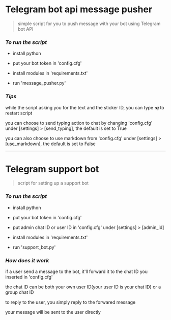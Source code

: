 ﻿# Telegram bot api message pusher

> simple script for you to push message with your bot using Telegram bot API


### ***To run the script***

- install python

- put your bot token in 'config.cfg'

- install modules in 'requirements.txt'

- run 'message_pusher.py'

### ***Tips***

while the script asking you for the text and the sticker ID, you can type ***:q*** to restart script

you can choose to send typing action to chat by changing 'config.cfg' under [settings] > [send_typing], the default is set to True

you can also choose to use markdown from 'config.cfg' under [settings] > [use_markdown], the default is set to False

------------


# Telegram support bot

> script for setting up a support bot


### ***To run the script***

- install python

- put your bot token in 'config.cfg'

- put admin chat ID or user ID in 'config.cfg' under [settings] > [admin_id]

- install modules in 'requirements.txt'

- run 'support_bot.py'

### ***How does it work***

if a user send a message to the bot, it'll forward it to the chat ID you inserted in 'config.cfg'

the chat ID can be both your own user ID(your user ID is your chat ID) or a group chat ID

to reply to the user, you simply reply to the forwared message

your message will be sent to the user directly